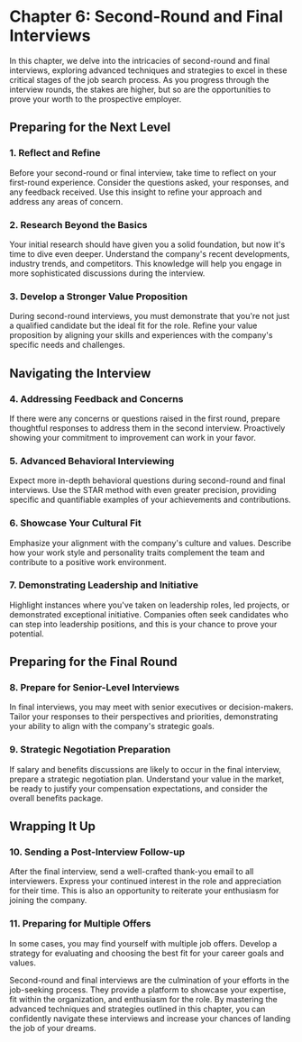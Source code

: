 Chapter 6: Second-Round and Final Interviews
============================================

In this chapter, we delve into the intricacies of second-round and final interviews, exploring advanced techniques and strategies to excel in these critical stages of the job search process. As you progress through the interview rounds, the stakes are higher, but so are the opportunities to prove your worth to the prospective employer.

Preparing for the Next Level
----------------------------

### **1. Reflect and Refine**

Before your second-round or final interview, take time to reflect on your first-round experience. Consider the questions asked, your responses, and any feedback received. Use this insight to refine your approach and address any areas of concern.

### **2. Research Beyond the Basics**

Your initial research should have given you a solid foundation, but now it's time to dive even deeper. Understand the company's recent developments, industry trends, and competitors. This knowledge will help you engage in more sophisticated discussions during the interview.

### **3. Develop a Stronger Value Proposition**

During second-round interviews, you must demonstrate that you're not just a qualified candidate but the ideal fit for the role. Refine your value proposition by aligning your skills and experiences with the company's specific needs and challenges.

Navigating the Interview
------------------------

### **4. Addressing Feedback and Concerns**

If there were any concerns or questions raised in the first round, prepare thoughtful responses to address them in the second interview. Proactively showing your commitment to improvement can work in your favor.

### **5. Advanced Behavioral Interviewing**

Expect more in-depth behavioral questions during second-round and final interviews. Use the STAR method with even greater precision, providing specific and quantifiable examples of your achievements and contributions.

### **6. Showcase Your Cultural Fit**

Emphasize your alignment with the company's culture and values. Describe how your work style and personality traits complement the team and contribute to a positive work environment.

### **7. Demonstrating Leadership and Initiative**

Highlight instances where you've taken on leadership roles, led projects, or demonstrated exceptional initiative. Companies often seek candidates who can step into leadership positions, and this is your chance to prove your potential.

Preparing for the Final Round
-----------------------------

### **8. Prepare for Senior-Level Interviews**

In final interviews, you may meet with senior executives or decision-makers. Tailor your responses to their perspectives and priorities, demonstrating your ability to align with the company's strategic goals.

### **9. Strategic Negotiation Preparation**

If salary and benefits discussions are likely to occur in the final interview, prepare a strategic negotiation plan. Understand your value in the market, be ready to justify your compensation expectations, and consider the overall benefits package.

Wrapping It Up
--------------

### **10. Sending a Post-Interview Follow-up**

After the final interview, send a well-crafted thank-you email to all interviewers. Express your continued interest in the role and appreciation for their time. This is also an opportunity to reiterate your enthusiasm for joining the company.

### **11. Preparing for Multiple Offers**

In some cases, you may find yourself with multiple job offers. Develop a strategy for evaluating and choosing the best fit for your career goals and values.

Second-round and final interviews are the culmination of your efforts in the job-seeking process. They provide a platform to showcase your expertise, fit within the organization, and enthusiasm for the role. By mastering the advanced techniques and strategies outlined in this chapter, you can confidently navigate these interviews and increase your chances of landing the job of your dreams.
